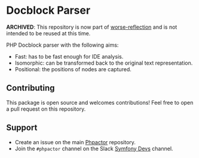 Docblock Parser
===============

**ARCHIVED**: This repository is now part of
[worse-reflection](https://github.com/phpactor/worse-reflection) and is not
intended to be reused at this time.

PHP Docblock parser with the following aims:

- Fast: has to be fast enough for IDE analysis.
- Isomorphic: can be transformed back to the original text representation.
- Positional: the positions of nodes are captured.

Contributing
------------

This package is open source and welcomes contributions! Feel free to open a
pull request on this repository.

Support
-------

- Create an issue on the main [Phpactor](https://github.com/phpactor/phpactor) repository.
- Join the `#phpactor` channel on the Slack [Symfony Devs](https://symfony.com/slack-invite) channel.

